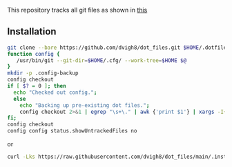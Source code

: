 This repository tracks all git files as shown in [this](https://wiki.archlinux.org/title/Dotfiles)

## Installation
```bash
git clone --bare https://github.com/dvigh8/dot_files.git $HOME/.dotfiles
function config {
   /usr/bin/git --git-dir=$HOME/.cfg/ --work-tree=$HOME $@
}
mkdir -p .config-backup
config checkout
if [ $? = 0 ]; then
  echo "Checked out config.";
  else
    echo "Backing up pre-existing dot files.";
    config checkout 2>&1 | egrep "\s+\." | awk {'print $1'} | xargs -I{} mv {} .config-backup/{}
fi;
config checkout
config config status.showUntrackedFiles no
```

or 

```bash
curl -Lks https://raw.githubusercontent.com/dvigh8/dot_files/main/.install.sh | bash
```

